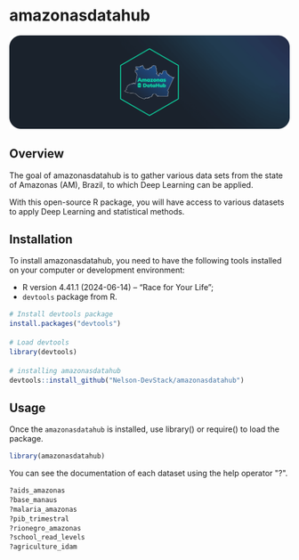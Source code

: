 
# amazonasdatahub

![Amazonas DataHub Logo](./assets/Presentation.png "Amazonas DataHub logo")

<!-- badges: start -->
<!-- badges: end -->

## Overview

The goal of amazonasdatahub is to gather various data sets from the state of Amazonas (AM), Brazil, to which Deep Learning can be applied.

With this open-source R package, you will have access to various datasets to apply Deep Learning and statistical methods.

## Installation

To install amazonasdatahub, you need to have the following tools installed on your computer or development environment:

- R version 4.41.1 (2024-06-14) – “Race for Your Life”;
- ```devtools``` package from R.


```r
# Install devtools package
install.packages("devtools")

# Load devtools
library(devtools)

# installing amazonasdatahub
devtools::install_github("Nelson-DevStack/amazonasdatahub")
```

## Usage

Once the ```amazonasdatahub``` is installed, use library() or require() to load the package.

```r
library(amazonasdatahub)
```

You can see the documentation of each dataset using the help operator "?".
```r
?aids_amazonas
?base_manaus
?malaria_amazonas
?pib_trimestral
?rionegro_amazonas
?school_read_levels
?agriculture_idam
```


